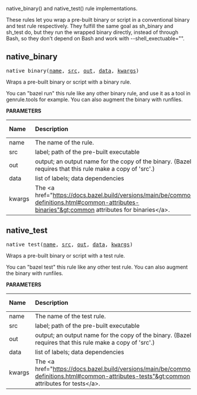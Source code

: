 <!-- Generated with Stardoc: http://skydoc.bazel.build -->

native_binary() and native_test() rule implementations.

These rules let you wrap a pre-built binary or script in a conventional binary
and test rule respectively. They fulfill the same goal as sh_binary and sh_test
do, but they run the wrapped binary directly, instead of through Bash, so they
don't depend on Bash and work with --shell_exectuable="".


<a id="#native_binary"></a>

## native_binary

<pre>
native_binary(<a href="#native_binary-name">name</a>, <a href="#native_binary-src">src</a>, <a href="#native_binary-out">out</a>, <a href="#native_binary-data">data</a>, <a href="#native_binary-kwargs">kwargs</a>)
</pre>

Wraps a pre-built binary or script with a binary rule.

You can "bazel run" this rule like any other binary rule, and use it as a tool in genrule.tools for example. You can also augment the binary with runfiles.


**PARAMETERS**


| Name  | Description | Default Value |
| :------------- | :------------- | :------------- |
| <a id="native_binary-name"></a>name |  The name of the rule.   |  none |
| <a id="native_binary-src"></a>src |  label; path of the pre-built executable   |  none |
| <a id="native_binary-out"></a>out |  output; an output name for the copy of the binary. (Bazel requires that this rule make a copy of 'src'.)   |  none |
| <a id="native_binary-data"></a>data |  list of labels; data dependencies   |  <code>None</code> |
| <a id="native_binary-kwargs"></a>kwargs |  The &lt;a href="https://docs.bazel.build/versions/main/be/common-definitions.html#common-attributes-binaries"&gt;common attributes for binaries&lt;/a&gt;.   |  none |


<a id="#native_test"></a>

## native_test

<pre>
native_test(<a href="#native_test-name">name</a>, <a href="#native_test-src">src</a>, <a href="#native_test-out">out</a>, <a href="#native_test-data">data</a>, <a href="#native_test-kwargs">kwargs</a>)
</pre>

Wraps a pre-built binary or script with a test rule.

You can "bazel test" this rule like any other test rule. You can also augment the binary with
runfiles.


**PARAMETERS**


| Name  | Description | Default Value |
| :------------- | :------------- | :------------- |
| <a id="native_test-name"></a>name |  The name of the test rule.   |  none |
| <a id="native_test-src"></a>src |  label; path of the pre-built executable   |  none |
| <a id="native_test-out"></a>out |  output; an output name for the copy of the binary. (Bazel requires that this rule make a copy of 'src'.)   |  none |
| <a id="native_test-data"></a>data |  list of labels; data dependencies   |  <code>None</code> |
| <a id="native_test-kwargs"></a>kwargs |  The &lt;a href="https://docs.bazel.build/versions/main/be/common-definitions.html#common-attributes-tests"&gt;common attributes for tests&lt;/a&gt;.   |  none |


